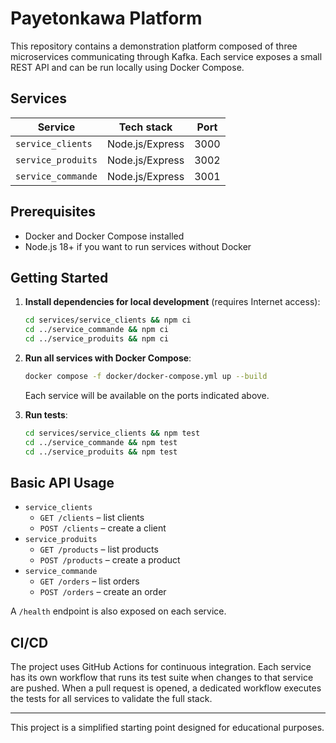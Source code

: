 # Payetonkawa Platform

This repository contains a demonstration platform composed of three microservices communicating through Kafka. Each service exposes a small REST API and can be run locally using Docker Compose.

## Services

| Service              | Tech stack      | Port |
|----------------------|-----------------|------|
| `service_clients`    | Node.js/Express | 3000 |
| `service_produits`   | Node.js/Express | 3002 |
| `service_commande`   | Node.js/Express | 3001 |

## Prerequisites

- Docker and Docker Compose installed
- Node.js 18+ if you want to run services without Docker

## Getting Started

1. **Install dependencies for local development** (requires Internet access):
   ```bash
   cd services/service_clients && npm ci
   cd ../service_commande && npm ci
   cd ../service_produits && npm ci
   ```

2. **Run all services with Docker Compose**:
   ```bash
   docker compose -f docker/docker-compose.yml up --build
   ```
   Each service will be available on the ports indicated above.

3. **Run tests**:
   ```bash
   cd services/service_clients && npm test
   cd ../service_commande && npm test
   cd ../service_produits && npm test
   ```

## Basic API Usage

- `service_clients`
  - `GET /clients` – list clients
  - `POST /clients` – create a client
- `service_produits`
  - `GET /products` – list products
  - `POST /products` – create a product
- `service_commande`
  - `GET /orders` – list orders
  - `POST /orders` – create an order

A `/health` endpoint is also exposed on each service.

## CI/CD

The project uses GitHub Actions for continuous integration.
Each service has its own workflow that runs its test suite when changes to that
service are pushed. When a pull request is opened, a dedicated workflow executes
the tests for all services to validate the full stack.

---
This project is a simplified starting point designed for educational purposes.
